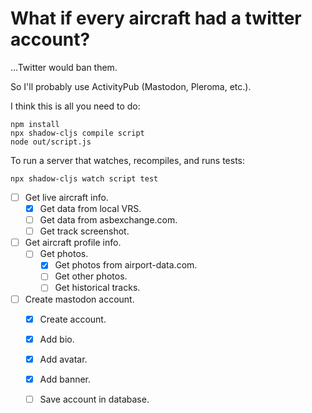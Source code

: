 # What if every aircraft had a twitter account?

...Twitter would ban them.

So I'll probably use ActivityPub (Mastodon, Pleroma, etc.).

I think this is all you need to do:

```
npm install
npx shadow-cljs compile script
node out/script.js
```

To run a server that watches, recompiles, and runs tests:

```
npx shadow-cljs watch script test
```

- [ ] Get live aircraft info.
  - [x] Get data from local VRS.
  - [ ] Get data from asbexchange.com.
  - [ ] Get track screenshot.
- [ ] Get aircraft profile info.
  - [ ] Get photos.
    - [x] Get photos from airport-data.com.
    - [ ] Get other photos.
    - [ ] Get historical tracks.
- [ ] Create mastodon account.
  - [x] Create account.
  - [x] Add bio.
  - [x] Add avatar.
  - [x] Add banner.
  - [ ] Save account in database.

